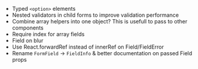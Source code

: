 -   Typed `<option>` elements
-   Nested validators in child forms to improve validation performance
-   Combine array helpers into one object? This is usefull to pass to other components
-   Require index for array fields
-   Field on blur
-   Use React.forwardRef instead of innerRef on Field/FieldError
-   Rename `FormField` -> `FieldInfo` & better documentation on passed Field props
 